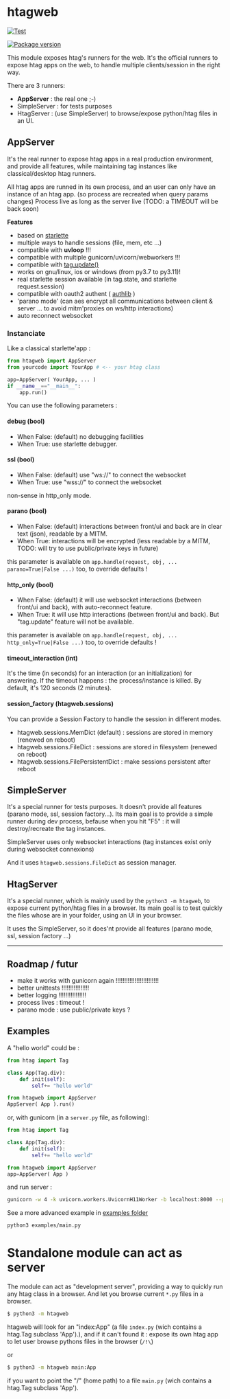 # htagweb

[![Test](https://github.com/manatlan/htagweb/actions/workflows/on_commit_do_all_unittests.yml/badge.svg)](https://github.com/manatlan/htagweb/actions/workflows/on_commit_do_all_unittests.yml)

<a href="https://pypi.org/project/htagweb/">
    <img src="https://badge.fury.io/py/htagweb.svg?x" alt="Package version">
</a>

This module exposes htag's runners for the web. It's the official runners to expose
htag apps on the web, to handle multiple clients/session in the right way.

There are 3 runners:

 - **AppServer** : the real one ;-)
 - SimpleServer : for tests purposes
 - HtagServer : (use SimpleServer) to browse/expose python/htag files in an UI.

## AppServer

It's the real runner to expose htag apps in a real production environment, and provide
all features, while maintaining tag instances like classical/desktop htag runners.

All htag apps are runned in its own process, and an user can only have an instance of an htag app. (so process are recreated when query params changes)
Process live as long as the server live (TODO: a TIMEOUT will be back soon)

**Features**

 * based on [starlette](https://pypi.org/project/starlette/)
 * multiple ways to handle sessions (file, mem, etc ...)
 * compatible with **uvloop** !!!
 * compatible with multiple gunicorn/uvicorn/webworkers !!!
 * compatible with [tag.update()](https://manatlan.github.io/htag/tag_update/)
 * works on gnu/linux, ios or windows (from py3.7 to py3.11)!
 * real starlette session available (in tag.state, and starlette request.session)
 * compatible with oauth2 authent ( [authlib](https://pypi.org/project/Authlib/) )
 * 'parano mode' (can aes encrypt all communications between client & server ... to avoid mitm'proxies on ws/http interactions)
 * auto reconnect websocket

### Instanciate

Like a classical starlette'app :

```python
from htagweb import AppServer
from yourcode import YourApp # <-- your htag class

app=AppServer( YourApp, ... )
if __name__=="__main__":
    app.run()
```

You can use the following parameters :

#### debug (bool)

- When False: (default) no debugging facilities
- When True: use starlette debugger.

#### ssl (bool)

- When False: (default) use "ws://" to connect the websocket
- When True: use "wss://" to connect the websocket

non-sense in http_only mode.

#### parano (bool)

- When False: (default) interactions between front/ui and back are in clear text (json), readable by a MITM.
- When True: interactions will be encrypted (less readable by a MITM, TODO: will try to use public/private keys in future)

this parameter is available on `app.handle(request, obj, ... parano=True|False ...)` too, to override defaults !

#### http_only (bool)

- When False: (default) it will use websocket interactions (between front/ui and back), with auto-reconnect feature.
- When True: it will use http interactions (between front/ui and back). But "tag.update" feature will not be available.

this parameter is available on `app.handle(request, obj, ... http_only=True|False ...)` too, to override defaults !

#### timeout_interaction (int)

It's the time (in seconds) for an interaction (or an initialization) for answering. If the timeout happens : the process/instance is killed.
By default, it's 120 seconds (2 minutes).

#### session_factory (htagweb.sessions)

You can provide a Session Factory to handle the session in different modes.

- htagweb.sessions.MemDict (default) : sessions are stored in memory (renewed on reboot)
- htagweb.sessions.FileDict : sessions are stored in filesystem (renewed on reboot)
- htagweb.sessions.FilePersistentDict : make sessions persistent after reboot

## SimpleServer

It's a special runner for tests purposes. It doesn't provide all features (parano mode, ssl, session factory...).
Its main goal is to provide a simple runner during dev process, befause when you hit "F5" :
it will destroy/recreate the tag instances.

SimpleServer uses only websocket interactions (tag instances exist only during websocket connexions)

And it uses `htagweb.sessions.FileDict` as session manager.

## HtagServer

It's a special runner, which is mainly used by the `python3 -m htagweb`, to expose
current python/htag files in a browser. Its main goal is to test quickly the files
whose are in your folder, using an UI in your browser.

It uses the SimpleServer, so it does'nt provide all features (parano mode, ssl, session factory ...)

-------------------------------

## Roadmap / futur

 - make it works with gunicorn again !!!!!!!!!!!!!!!!!!!!!!!!!
 - better unittests !!!!!!!!!!!!!!!!
 - better logging !!!!!!!!!!!!!!!!
 - process lives : timeout !
 - parano mode : use public/private keys ?




## Examples

A "hello world" could be :

```python
from htag import Tag

class App(Tag.div):
    def init(self):
        self+= "hello world"

from htagweb import AppServer
AppServer( App ).run()
```

or, with gunicorn (in a `server.py` file, as following):

```python
from htag import Tag

class App(Tag.div):
    def init(self):
        self+= "hello world"

from htagweb import AppServer
app=AppServer( App )
```

and run server :

```bash
gunicorn -w 4 -k uvicorn.workers.UvicornH11Worker -b localhost:8000 --preload server:app
```

See a more advanced example in [examples folder](https://github.com/manatlan/htagweb/tree/master/examples)

```bash
python3 examples/main.py
```

# Standalone module can act as server

The module can act as "development server", providing a way to quickly run any htag class in a browser. And let you browse current `*.py` files in a browser.

```bash
$ python3 -m htagweb
```
htagweb will look for an "index:App" (a file `index.py` (wich contains a htag.Tag subclass 'App').), and if it can't found it : expose its own htag app to let user browse pythons files in the browser (`/!\`)

or

```bash
$ python3 -m htagweb main:App
```
if you want to point the "/" (home path) to a file `main.py` (wich contains a htag.Tag subclass 'App').

